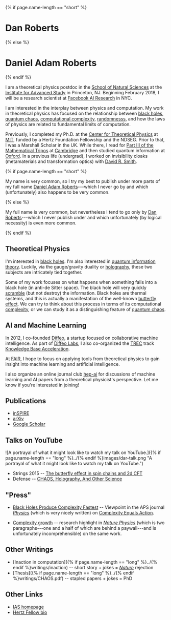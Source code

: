 {% if page.name-length == "short" %}
# Dan Roberts
{% else %}
# Daniel Adam Roberts
{% endif %}

I am a theoretical physics postdoc in the [School of Natural Sciences](http://www.sns.ias.edu/) at the [Institute for Advanced Study](http://www.ias.edu) in Princeton, NJ. Beginning February 2018, I will be a research scientist at [Facebook AI Research](https://research.fb.com/category/facebook-ai-research-fair/) in NYC.

I am interested in the interplay between physics and computation. My work in theoretical physics has focused on the relationship between [black holes](http://arxiv.org/abs/1409.8180), [quantum chaos](http://arxiv.org/abs/1412.5123), [computational complexity](http://arxiv.org/abs/1509.07876), [randomnesss](https://arxiv.org/abs/1610.04903), and how the laws of physics are related to fundamental limits of computation.

Previously, I completed my Ph.D. at the [Center for Theoretical Physics](http://www-ctp.mit.edu/) at [MIT](http://web.mit.edu/), funded by a Hertz Foundation Fellowship and the NDSEG. Prior to that, I was a Marshall Scholar in the UK. While there, I read for [Part III of the Mathematical Tripos](http://www.maths.cam.ac.uk/postgrad/mathiii/) at [Cambridge](http://www.cam.ac.uk/) and then studied quantum information at [Oxford](http://www.ox.ac.uk/). In a previous life (undergrad), I worked on invisibility cloaks (metamaterials and transformation optics) with [David R. Smith](http://people.ee.duke.edu/~drsmith/).

{% if page.name-length == "short" %}

My name is very common, so I try my best to publish under more parts of my full name [Daniel Adam Roberts](daniel-adam-roberts/)---which I never go by and which (unfortunately) also happens to be very common.

{% else %}

My full name is very common, but nevertheless I tend to go only by [Dan Roberts](..)---which I never publish under and which unfortunately (by logical necessity) is even more common.

{% endif %}

## Theoretical Physics

I'm interested in [black holes](http://arxiv.org/abs/1409.8180). I'm also interested in [quantum information theory](https://arxiv.org/abs/1610.04903). Luckily, via the gauge/gravity duality or [holography](http://arxiv.org/abs/1512.04993), these two subjects are intricately tied together.

Some of my work focuses on what happens when something falls into a black hole (in anti-de Sitter space). The black hole will very quickly [scramble](http://arxiv.org/abs/1511.04021) (but not destroy) the information. Black holes are thermal systems, and this is actually a manifestation of the well-known [butterfly effect](http://arxiv.org/abs/1603.09298). We can try to think about this process in terms of its computational [complexity](http://arxiv.org/abs/1509.07876), or we can study it as a distinguishing feature of [quantum chaos](http://arxiv.org/abs/1412.5123).

<!-- Semi-orthogonally, I'm interested in applying supersymmetry (SUSY) to early universe cosmology; in other words, studying how inflation is embedded in supergravity (SUGRA). The first step is to understand the minimal low-energy degrees of freedom, the [goldstone and goldstino](http://arxiv.org/abs/1504.05958), using the effective field theory of inflation. -->

## AI and Machine Learning

In 2012, I co-founded [Diffeo](https://diffeo.com/), a startup focused on collaborative machine intelligence. As part of [Diffeo Labs](https://diffeo.com/labs/), I also co-organized the [TREC](http://trec.nist.gov/) track [Knowledge Base Acceleration](http://trec-kba.org/).

At [FAIR](https://research.fb.com/category/facebook-ai-research-fair/), I hope to focus on applying tools from theoretical physics to gain insight into machine learning and artificial intelligence.

I also organize an online journal club [hep-ai](https://groups.google.com/forum/#!forum/hep-ai) for discussions of machine learning and AI papers from a theoretical physicist's perspective. Let me know if you're interested in joining!


<!-- Fully-orthogonally, I'm also interested in machine learning and AI: my team Pokermon entered and won the 2015 and 2016 MIT Pokerbots tournament. We used a variant of Counterfactual Regret Minimization (CFR) to train our agent to play two- and three-player pot-limited poker.  -->

## Publications
* [inSPIRE](http://inspirehep.net/author/profile/Daniel.A.Roberts.1)
* [arXiv](http://arxiv.org/a/roberts_d_3.html)
* [Google Scholar](http://scholar.google.com/citations?hl=en&user=f6584f8AAAAJ&view_op=list_works)

<!--
## Education
* PhD, high energy theoretical physics 2016.\\
[CTP](http://www-ctp.mit.edu/), [MIT](http://web.mit.edu/)
* MSc by Research in Computer Science, 2011. \\
[New College](http://www.new.ox.ac.uk/), [University of Oxford](http://www.ox.ac.uk/)
* MASt in Mathematics, 2010. \\
[St. John's College](http://www.joh.cam.ac.uk/), [University of Cambridge](http://www.cam.ac.uk/)
* BSE/BS, Physics and Electrical & Computer Engineering, 2009. \\
[Pratt School of Engineering](http://pratt.duke.edu/), [Duke University](http://duke.edu/) -->

## Talks on YouTube
![A portrayal of what it might look like to watch my talk on YouTube.]({% if page.name-length == "long" %}../{% endif %}images/dar-talk.png "A portrayal of what it might look like to watch my talk on YouTube.")

* Strings 2015 -- [The butterfly effect in spin chains and 2d CFT](http://youtu.be/06fiqmu-9ak)
* Defense -- [CHAOS, Holography, And Other Science](http://youtu.be/QfwBD-nDQFQ)

## "Press"
* [Black Holes Produce Complexity Fastest](http://physics.aps.org/articles/v9/49) -- Viewpoint in the APS journal [*Physics*](http://physics.aps.org/) (which is very nicely written) on [Complexity Equals Action](http://arxiv.org/abs/1509.07876).

* [Complexity growth](http://www.nature.com/nphys/journal/v12/n5/full/nphys3763.html) -- research highlight in [*Nature Physics*](http://www.nature.com/nphys/index.html) (which is two paragraphs---one and a half of which are behind a paywall---and is unfortunately incomprehensible) on the same work.

## Other Writings
* [Inaction in computation]({% if page.name-length == "long" %}../{% endif %}writings/inaction) -- short story + jokes = [*Nature*](http://www.nature.com/nature/focus/arts/futures/) rejection
* [Thesis]({% if page.name-length == "long" %}../{% endif %}writings/CHAOS.pdf) -- stapled papers + jokes = PhD


## Other Links
* [IAS homepage](http://www.ias.edu/scholars/daniel-roberts)
* [Hertz Fellow bio](http://hertzfoundation.org/fellows/fellow-profile/11191/Daniel-A-Roberts)
